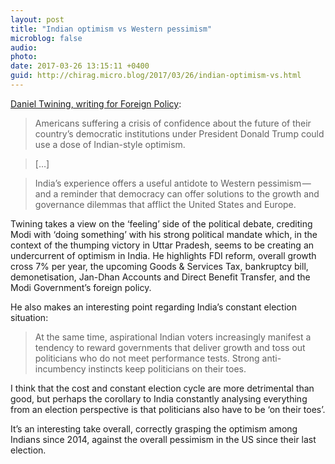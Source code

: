 ```yaml
---
layout: post
title: "Indian optimism vs Western pessimism"
microblog: false
audio: 
photo: 
date: 2017-03-26 13:15:11 +0400
guid: http://chirag.micro.blog/2017/03/26/indian-optimism-vs.html
---
```

<p><a href="https://foreignpolicy.com/2017/03/13/indias-optimism-is-a-welcome-antidote-to-western-pessimism-modi-trump-bjp/" target="_blank">Daniel Twining, writing for Foreign Policy</a>:</p>
<blockquote>Americans suffering a crisis of confidence about the future of their country’s democratic institutions under President Donald Trump could use a dose of Indian-style optimism.</blockquote>
<blockquote>[…]</blockquote>
<blockquote>India’s experience offers a useful antidote to Western pessimism — and a reminder that democracy can offer solutions to the growth and governance dilemmas that afflict the United States and Europe.</blockquote>
<p>Twining takes a view on the ‘feeling’ side of the political debate, crediting Modi with ‘doing something’ with his strong political mandate which, in the context of the thumping victory in Uttar Pradesh, seems to be creating an undercurrent of optimism in India. He highlights FDI reform, overall growth cross 7% per year, the upcoming Goods &amp; Services Tax, bankruptcy bill, demonetisation, Jan-Dhan Accounts and Direct Benefit Transfer, and the Modi Government’s foreign policy.</p>
<p>He also makes an interesting point regarding India’s constant election situation:</p>
<blockquote>At the same time, aspirational Indian voters increasingly manifest a tendency to reward governments that deliver growth and toss out politicians who do not meet performance tests. Strong anti-incumbency instincts keep politicians on their toes.</blockquote>
<p>I think that the cost and constant election cycle are more detrimental than good, but perhaps the corollary to India constantly analysing everything from an election perspective is that politicians also have to be ‘on their toes’.</p>
<p>It’s an interesting take overall, correctly grasping the optimism among Indians since 2014, against the overall pessimism in the US since their last election.</p>

